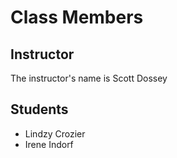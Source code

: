 # Class Members

## Instructor

The instructor's name is Scott Dossey

## Students

* Lindzy Crozier
* Irene Indorf
